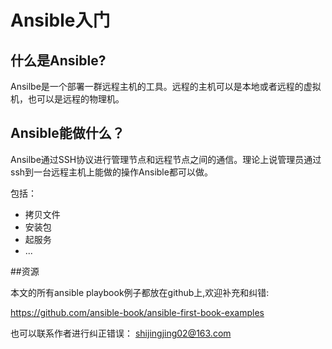 # Ansible入门



## 什么是Ansible?


Ansilbe是一个部署一群远程主机的工具。远程的主机可以是本地或者远程的虚拟机，也可以是远程的物理机。

## Ansible能做什么？


Ansilbe通过SSH协议进行管理节点和远程节点之间的通信。理论上说管理员通过ssh到一台远程主机上能做的操作Ansible都可以做。

包括：
* 拷贝文件
* 安装包
* 起服务
* ...

##资源

本文的所有ansible playbook例子都放在github上,欢迎补充和纠错:

https://github.com/ansible-book/ansible-first-book-examples

也可以联系作者进行纠正错误： shijingjing02@163.com

